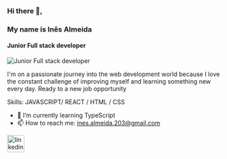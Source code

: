 ### Hi there 👋, 
### My name is Inês Almeida
#### Junior Full stack developer
![Junior Full stack developer](https://arturssmirnovs.github.io/github-profile-readme-generator/images/banner.png)

I'm on a passionate journey into the web development world because I love the constant challenge of improving myself and learning something new every day.
Ready to a new job opportunity

Skills: JAVASCRIPT/ REACT / HTML / CSS

- 🌱 I’m currently learning TypeScript 
- 📫 How to reach me: ines.almeida.203@gmail.com 


[<img src='https://cdn.jsdelivr.net/npm/simple-icons@3.0.1/icons/linkedin.svg' alt='linkedin' height='40'>](https://www.linkedin.com/in/inês-almeida-web-developer/)  

